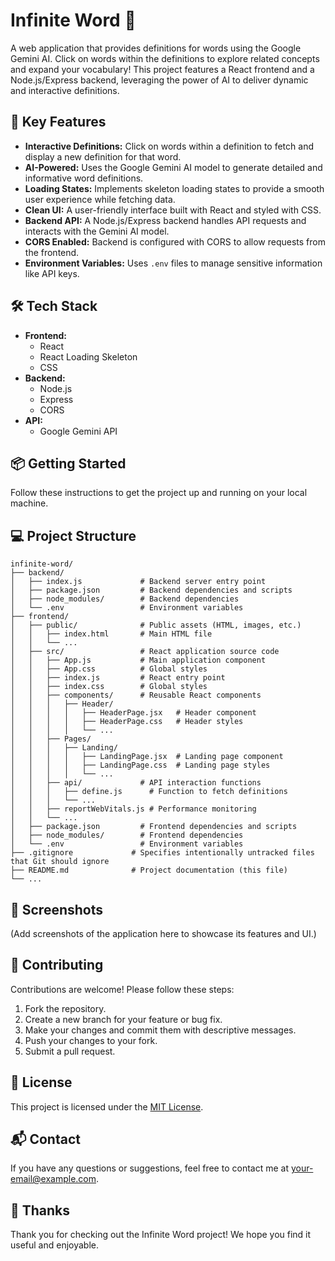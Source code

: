 # Infinite Word 📖

A web application that provides definitions for words using the Google Gemini AI. Click on words within the definitions to explore related concepts and expand your vocabulary! This project features a React frontend and a Node.js/Express backend, leveraging the power of AI to deliver dynamic and interactive definitions.

## 🚀 Key Features

*   **Interactive Definitions:** Click on words within a definition to fetch and display a new definition for that word.
*   **AI-Powered:** Uses the Google Gemini AI model to generate detailed and informative word definitions.
*   **Loading States:** Implements skeleton loading states to provide a smooth user experience while fetching data.
*   **Clean UI:** A user-friendly interface built with React and styled with CSS.
*   **Backend API:** A Node.js/Express backend handles API requests and interacts with the Gemini AI model.
*   **CORS Enabled:** Backend is configured with CORS to allow requests from the frontend.
*   **Environment Variables:** Uses `.env` files to manage sensitive information like API keys.

## 🛠️ Tech Stack

*   **Frontend:**
    *   React
    *   React Loading Skeleton
    *   CSS
*   **Backend:**
    *   Node.js
    *   Express
    *   CORS
*   **API:**
    *   Google Gemini API

## 📦 Getting Started

Follow these instructions to get the project up and running on your local machine.

## 💻 Project Structure

```
infinite-word/
├── backend/
│   ├── index.js             # Backend server entry point
│   ├── package.json         # Backend dependencies and scripts
│   ├── node_modules/        # Backend dependencies
│   └── .env                 # Environment variables
├── frontend/
│   ├── public/              # Public assets (HTML, images, etc.)
│   │   ├── index.html       # Main HTML file
│   │   └── ...
│   ├── src/                 # React application source code
│   │   ├── App.js           # Main application component
│   │   ├── App.css          # Global styles
│   │   ├── index.js         # React entry point
│   │   ├── index.css        # Global styles
│   │   ├── components/      # Reusable React components
│   │   │   ├── Header/
│   │   │   │   ├── HeaderPage.jsx   # Header component
│   │   │   │   ├── HeaderPage.css   # Header styles
│   │   │   │   └── ...
│   │   ├── Pages/
│   │   │   ├── Landing/
│   │   │   │   ├── LandingPage.jsx  # Landing page component
│   │   │   │   ├── LandingPage.css  # Landing page styles
│   │   │   │   └── ...
│   │   ├── api/             # API interaction functions
│   │   │   ├── define.js      # Function to fetch definitions
│   │   │   └── ...
│   │   ├── reportWebVitals.js # Performance monitoring
│   │   └── ...
│   ├── package.json         # Frontend dependencies and scripts
│   ├── node_modules/        # Frontend dependencies
│   └── .env                 # Environment variables
├── .gitignore             # Specifies intentionally untracked files that Git should ignore
├── README.md              # Project documentation (this file)
└── ...
```

## 📸 Screenshots

(Add screenshots of the application here to showcase its features and UI.)

## 🤝 Contributing

Contributions are welcome! Please follow these steps:

1.  Fork the repository.
2.  Create a new branch for your feature or bug fix.
3.  Make your changes and commit them with descriptive messages.
4.  Push your changes to your fork.
5.  Submit a pull request.

## 📝 License

This project is licensed under the [MIT License](LICENSE).

## 📬 Contact

If you have any questions or suggestions, feel free to contact me at [your-email@example.com](jrkokatam.09@gmail.com).

## 💖 Thanks

Thank you for checking out the Infinite Word project! We hope you find it useful and enjoyable.

